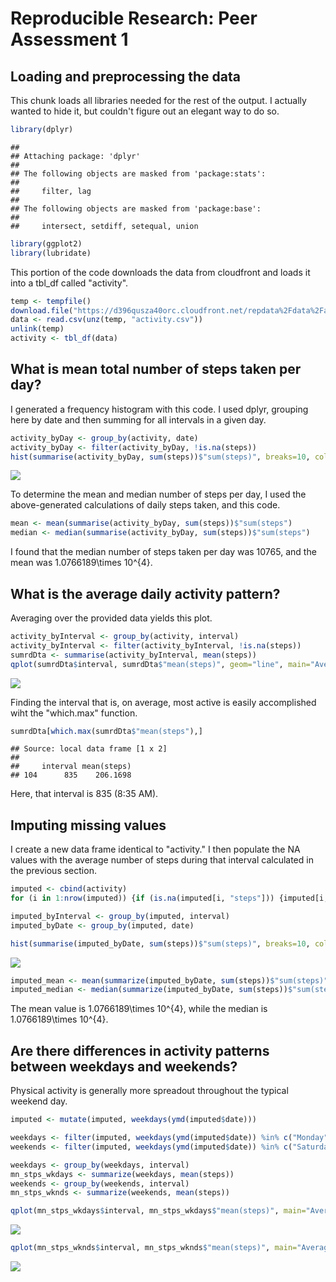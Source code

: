 # Reproducible Research: Peer Assessment 1


## Loading and preprocessing the data

This chunk loads all libraries needed for the rest of the output.  I actually wanted to hide it, but couldn't figure out an elegant way to do so.


```r
library(dplyr)
```

```
## 
## Attaching package: 'dplyr'
## 
## The following objects are masked from 'package:stats':
## 
##     filter, lag
## 
## The following objects are masked from 'package:base':
## 
##     intersect, setdiff, setequal, union
```

```r
library(ggplot2)
library(lubridate)
```

This portion of the code downloads the data from cloudfront and loads it into a tbl_df called "activity".


```r
temp <- tempfile()
download.file("https://d396qusza40orc.cloudfront.net/repdata%2Fdata%2Factivity.zip", temp, "curl")
data <- read.csv(unz(temp, "activity.csv"))
unlink(temp)
activity <- tbl_df(data)
```

## What is mean total number of steps taken per day?

I generated a frequency histogram with this code.  I used dplyr, grouping here by date and then summing for all intervals in a given day.  

```r
activity_byDay <- group_by(activity, date)
activity_byDay <- filter(activity_byDay, !is.na(steps))
hist(summarise(activity_byDay, sum(steps))$"sum(steps)", breaks=10, col="green", main="Frequency of steps per day", xlab="Number of steps in day")
```

![](PA1_template_files/figure-html/steps_per_day_histogram-1.png) 

To determine the mean and median number of steps per day, I used the above-generated calculations of daily steps taken, and this code.

```r
mean <- mean(summarise(activity_byDay, sum(steps))$"sum(steps")
median <- median(summarise(activity_byDay, sum(steps))$"sum(steps")
```

I found that the median number of steps taken per day was 10765, and the mean was 1.0766189\times 10^{4}.

## What is the average daily activity pattern?

Averaging over the provided data yields this plot.


```r
activity_byInterval <- group_by(activity, interval)
activity_byInterval <- filter(activity_byInterval, !is.na(steps))
sumrdDta <- summarise(activity_byInterval, mean(steps))
qplot(sumrdDta$interval, sumrdDta$"mean(steps)", geom="line", main="Average daily activity", xlab="Time of Day", ylab="Steps taken")
```

![](PA1_template_files/figure-html/daily_plot-1.png) 

Finding the interval that is, on average, most active is easily accomplished wiht the "which.max" function.

```r
sumrdDta[which.max(sumrdDta$"mean(steps"),]
```

```
## Source: local data frame [1 x 2]
## 
##     interval mean(steps)
## 104      835    206.1698
```

Here, that interval is 835 (8:35 AM).

## Imputing missing values

I create a new data frame identical to "activity."  I then populate the NA values with the average number of steps during that interval calculated in the previous section.


```r
imputed <- cbind(activity)
for (i in 1:nrow(imputed)) {if (is.na(imputed[i, "steps"])) {imputed[i, "steps"] <- filter(sumrdDta, interval == imputed[i, "interval"])$"mean(steps)"}}
```


```r
imputed_byInterval <- group_by(imputed, interval)
imputed_byDate <- group_by(imputed, date)

hist(summarise(imputed_byDate, sum(steps))$"sum(steps)", breaks=10, col="red", main="Frequency of steps per day (with imputed information)", xlab="Number of steps in day")
```

![](PA1_template_files/figure-html/imputedCalcs-1.png) 


```r
imputed_mean <- mean(summarize(imputed_byDate, sum(steps))$"sum(steps)")
imputed_median <- median(summarize(imputed_byDate, sum(steps))$"sum(steps)")
```

The mean value is 1.0766189\times 10^{4}, while the median is 1.0766189\times 10^{4}.

## Are there differences in activity patterns between weekdays and weekends?

Physical activity is generally more spreadout throughout the typical weekend day.


```r
imputed <- mutate(imputed, weekdays(ymd(imputed$date)))

weekdays <- filter(imputed, weekdays(ymd(imputed$date)) %in% c("Monday", "Tuesday", "Wednesday", "Thursday", "Friday"))
weekends <- filter(imputed, weekdays(ymd(imputed$date)) %in% c("Saturday", "Sunday"))

weekdays <- group_by(weekdays, interval)
mn_stps_wkdays <- summarize(weekdays, mean(steps))
weekends <- group_by(weekends, interval)
mn_stps_wknds <- summarize(weekends, mean(steps))

qplot(mn_stps_wkdays$interval, mn_stps_wkdays$"mean(steps)", main="Average daily activity (weekdays)", xlab="Time of Day", ylab="Steps tracked.")
```

![](PA1_template_files/figure-html/dates-1.png) 

```r
qplot(mn_stps_wknds$interval, mn_stps_wknds$"mean(steps)", main="Average daily activity (weekends)", xlab="Time of Day", ylab="Steps tracked.")
```

![](PA1_template_files/figure-html/dates-2.png) 
